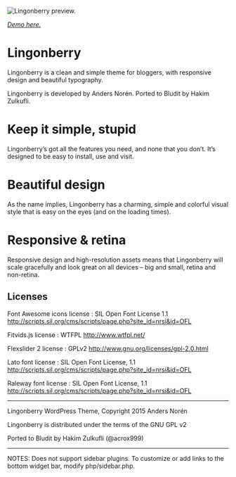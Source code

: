 ![Lingonberry preview.](https://raw.githubusercontent.com/acrox999/lingonberry/master/preview.png)

*[Demo here.](http://www.iamnobuna.ga/)*

# Lingonberry
Lingonberry is a clean and simple theme for bloggers, with responsive design and beautiful typography.

Lingonberry is developed by Anders Norén. Ported to Bludit by Hakim Zulkufli.
# Keep it simple, stupid
Lingonberry’s got all the features you need, and none that you don’t. It’s designed to be easy to install, use and visit.
# Beautiful design
As the name implies, Lingonberry has a charming, simple and colorful visual style that is easy on the eyes (and on the loading times).
# Responsive & retina
Responsive design and high-resolution assets means that Lingonberry will scale gracefully and look great on all devices – big and small, retina and non-retina.

Licenses
--------
Font Awesome icons license : SIL Open Font License 1.1 http://scripts.sil.org/cms/scripts/page.php?site_id=nrsi&id=OFL

Fitvids.js license : WTFPL http://www.wtfpl.net/

Flexslider 2 license : GPLv2 http://www.gnu.org/licenses/gpl-2.0.html

Lato font license : SIL Open Font License, 1.1 http://scripts.sil.org/cms/scripts/page.php?site_id=nrsi&id=OFL

Raleway font license : SIL Open Font License, 1.1 http://scripts.sil.org/cms/scripts/page.php?site_id=nrsi&id=OFL

-------

Lingonberry WordPress Theme, Copyright 2015 Anders Norén

Lingonberry is distributed under the terms of the GNU GPL v2

Ported to Bludit by Hakim Zulkufli (@acrox999)

-------

NOTES: Does not support sidebar plugins. To customize or add links to the bottom widget bar, modify php/sidebar.php.
